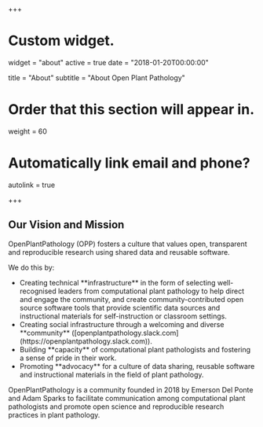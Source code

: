 +++
# Custom widget.
widget = "about"
active = true
date = "2018-01-20T00:00:00"

title = "About"
subtitle = "About Open Plant Pathology"

# Order that this section will appear in.
weight = 60

# Automatically link email and phone?
autolink = true

+++

<h2>Our Vision and Mission</h2>

<p>OpenPlantPathology (OPP) fosters a culture that values open, transparent and
reproducible research using shared data and reusable software.</p>

<p>We do this by:</p>

<p>
<ul>
<li>Creating technical **infrastructure** in the form of selecting well-
recognised leaders from computational plant pathology to help direct and
engage the community, and create community-contributed open source software
tools that provide scientific data sources and instructional materials for
self-instruction or classroom settings.</li>

<li>Creating social infrastructure through a welcoming and diverse **community**
([openplantpathology.slack.com](https://openplantpathology.slack.com)).</li>

<li>Building **capacity** of computational plant pathologists and fostering a
sense of pride in their work.</li>

<li>Promoting **advocacy** for a culture of data sharing, reusable software and
instructional materials in the field of plant pathology.</li>
</ul>
</p>

<p>OpenPlantPathology is a community founded in 2018 by Emerson Del Ponte and
Adam Sparks to facilitate communication among computational plant pathologists
and promote open science and reproducible research practices in plant
pathology.</p>

